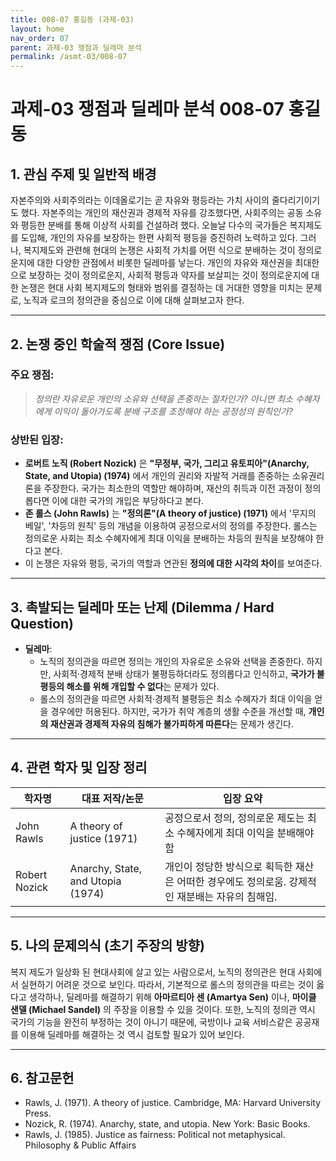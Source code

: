 ```yaml
---
title: 008-07 홍길동 (과제-03)
layout: home
nav_order: 07
parent: 과제-03 쟁점과 딜레마 분석
permalink: /asmt-03/008-07
---
```


# 과제-03 쟁점과 딜레마 분석 008-07 홍길동 

## 1. 관심 주제 및 일반적 배경

자본주의와 사회주의라는 이데올로기는 곧 자유와 평등라는 가치 사이의 줄다리기이기도 했다. 자본주의는 개인의 재산권과 경제적 자유를 강조했다면, 사회주의는 공동 소유와 평등한 분배를 통해 이상적 사회를 건설하려 했다. 오늘날 다수의 국가들은 복지제도를 도입해, 개인의 자유를 보장하는 한편 사회적 평등을 증진하려 노력하고 있다. 그러나, 복지제도와 관련해 현대의 논쟁은 사회적 가치를 어떤 식으로 분배하는 것이 정의로운지에 대한 다양한 관점에서 비롯한 딜레마를 낳는다. 개인의 자유와 재산권을 최대한으로 보장하는 것이 정의로운지, 사회적 평등과 약자를 보살피는 것이 정의로운지에 대한 논쟁은 현대 사회 복지제도의 형태와 범위를 결정하는 데 거대한 영향을 미치는 문제로, 노직과 로크의 정의관을 중심으로 이에 대해 살펴보고자 한다.

---

## 2. 논쟁 중인 학술적 쟁점 (Core Issue)

### 주요 쟁점:  

> *정의란 자유로운 개인의 소유와 선택을 존중하는 절차인가? 아니면 최소 수혜자에게 이익이 돌아가도록 분배 구조를 조정해야 하는 공정성의 원칙인가?*

### 상반된 입장:
- **로버트 노직 (Robert Nozick)** 은 **"무정부, 국가, 그리고 유토피아"(Anarchy, State, and Utopia) (1974)** 에서 개인의 권리와 자발적 거래를 존중하는 소유권리론을 주장한다. 국가는 최소한의 역할만 해야하며, 재산의 취득과 이전 과정이 정의롭다면 이에 대한 국가의 개입은 부당하다고 본다.
- **존 롤스 (John Rawls)** 는 **"정의론"(A theory of justice) (1971)** 에서 '무지의 베일', '차등의 원칙' 등의 개념을 이용하여 공정으로서의 정의를 주장한다. 롤스는 정의로운 사회는 최소 수혜자에게 최대 이익을 분배하는 차등의 원칙을 보장해야 한다고 본다.
- 이 논쟁은 자유와 평등, 국가의 역할과 연관된 **정의에 대한 시각의 차이**를 보여준다.

---

## 3. 촉발되는 딜레마 또는 난제 (Dilemma / Hard Question)

- **딜레마**: 
  - 노직의 정의관을 따르면 정의는 개인의 자유로운 소유와 선택을 존중한다. 하지만, 사회적·경제적 분배 상태가 불평등하더라도 정의롭다고 인식하고, **국가가 불평등의 해소를 위해 개입할 수 없다**는 문제가 있다.
  - 롤스의 정의관을 따르면 사회적·경제적 불평등은 최소 수혜자가 최대 이익을 얻을 경우에만 허용된다. 하지만, 국가가 취약 계층의 생활 수준을 개선할 때, **개인의 재산권과 경제적 자유의 침해가 불가피하게 따른다**는 문제가 생긴다. 

---

## 4. 관련 학자 및 입장 정리

| 학자명             | 대표 저작/논문                                   | 입장 요약 |
|--------------------|---------------------------------------------------|-----------|
|  John Rawls  |    A theory of justice (1971)        | 공정으로서 정의, 정의로운 제도는 최소 수혜자에게 최대 이익을 분배해야함 |
|  Robert Nozick  |    Anarchy, State, and Utopia (1974)        | 개인이 정당한 방식으로 획득한 재산은 어떠한 경우에도 정의로움. 강제적인 재분배는 자유의 침해임. |


---

## 5. 나의 문제의식 (초기 주장의 방향)

복지 제도가 일상화 된 현대사회에 살고 있는 사람으로서, 노직의 정의관은 현대 사회에서 실현하기 어려운 것으로 보인다. 따라서, 기본적으로 롤스의 정의관을 따르는 것이 옳다고 생각하나, 딜레마를 해결하기 위해 **아마르티아 센 (Amartya Sen)** 이나, **마이클 샌델 (Michael Sandel)** 의 주장을 이용할 수 있을 것이다. 또한, 노직의 정의관 역시 국가의 기능을 완전히 부정하는 것이 아니기 때문에, 국방이나 교육 서비스같은 공공재를 이용해 딜레마를 해결하는 것 역시 검토할 필요가 있어 보인다. 

---

## 6. 참고문헌

- Rawls, J. (1971). A theory of justice. Cambridge, MA: Harvard University Press.
- Nozick, R. (1974). Anarchy, state, and utopia. New York: Basic Books.
- Rawls, J. (1985). Justice as fairness: Political not metaphysical. Philosophy & Public Affairs